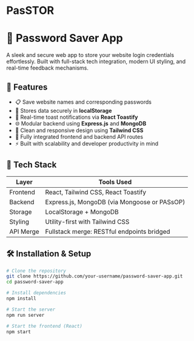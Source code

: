 # PasSTOR
# 🔐 Password Saver App

A sleek and secure web app to store your website login credentials effortlessly. Built with full-stack tech integration, modern UI styling, and real-time feedback mechanisms.

## 🚀 Features

- 📋 Save website names and corresponding passwords
- 💾 Stores data securely in **localStorage**
- 🧪 Real-time toast notifications via **React Toastify**
- 🌐 Modular backend using **Express.js** and **MongoDB**
- 🎨 Clean and responsive design using **Tailwind CSS**
- 🔗 Fully integrated frontend and backend API routes
- ⚡ Built with scalability and developer productivity in mind

## 🧱 Tech Stack

| Layer        | Tools Used                                   |
|--------------|----------------------------------------------|
| Frontend     | React, Tailwind CSS, React Toastify          |
| Backend      | Express.js, MongoDB (via Mongoose or PASsOP) |
| Storage      | LocalStorage + MongoDB                       |
| Styling      | Utility-first with Tailwind CSS              |
| API Merge    | Fullstack merge: RESTful endpoints bridged   |

## 🛠️ Installation & Setup

```bash
# Clone the repository
git clone https://github.com/your-username/password-saver-app.git
cd password-saver-app

# Install dependencies
npm install

# Start the server
npm run server

# Start the frontend (React)
npm start

